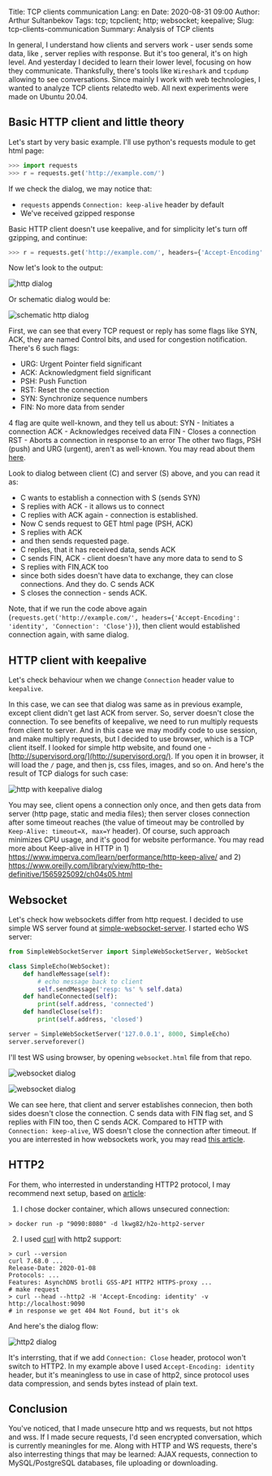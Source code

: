 Title: TCP clients communication
Lang: en
Date: 2020-08-31 09:00
Author: Arthur Sultanbekov
Tags: tcp; tcpclient; http; websocket; keepalive;
Slug: tcp-clients-communication
Summary: Analysis of TCP clients

In general, I understand how clients and servers work - user sends some data, like , server replies with response. But it's too general, it's on high level. And yesterday I decided to learn their lower level, focusing on how they communicate. Thanksfully, there's tools like `Wireshark` and `tcpdump` allowing to see conversations. Since mainly I work with web technologies, I wanted to analyze TCP clients relatedto web. All next experiments were made on Ubuntu 20.04.

## Basic HTTP client and little theory

Let's start by very basic example. I'll use python's requests module to get html page:
```python
>>> import requests
>>> r = requests.get('http://example.com/')
```

If we check the dialog, we may notice that:

* `requests` appends `Connection: keep-alive` header by default
* We've received gzipped response

Basic HTTP client doesn't use keepalive, and for simplicity let's turn off gzipping, and continue:

```python
>>> r = requests.get('http://example.com/', headers={'Accept-Encoding': 'identity', 'Connection': 'Close'})
```

Now let's look to the output:

![http dialog]({filename}/images/tcp-clients-communication/2020-08-29_15-12.png)

Or schematic dialog would be:

![schematic http dialog]({filename}/images/tcp-clients-communication/2020-08-29_16-26.png)

First, we can see that every TCP request or reply has some flags like SYN, ACK, they are named Control bits, and used for congestion notification. There's 6 such flags:

* URG: Urgent Pointer field significant
* ACK: Acknowledgment field significant
* PSH: Push Function
* RST: Reset the connection
* SYN: Synchronize sequence numbers
* FIN: No more data from sender

4 flag are quite well-known, and they tell us about:
SYN - Initiates a connection
ACK - Acknowledges received data
FIN - Closes a connection
RST - Aborts a connection in response to an error
The other two flags, PSH (push) and URG (urgent), aren't as well-known. You may read about them [here](https://packetlife.net/blog/2011/mar/2/tcp-flags-psh-and-urg/).

Look to dialog between client (C) and server (S) above, and you can read it as:
* C wants to establish a connection with S (sends SYN)
* S replies with ACK - it allows us to connect
* C replies with ACK again - connection is established.
* Now C sends request to GET html page (PSH, ACK)
* S replies with ACK
* and then sends requested page.
* C replies, that it has received data, sends ACK
* C sends FIN, ACK - client doesn't have any more data to send to S
* S replies with FIN,ACK too
* since both sides doesn't have data to exchange, they can close connections. And they do. C sends ACK
* S closes the connection - sends ACK.

Note, that if we run the code above again (`requests.get('http://example.com/', headers={'Accept-Encoding': 'identity', 'Connection': 'Close'})`), then client would established connection again, with same dialog.

## HTTP client with keepalive

Let's check behaviour when we change `Connection` header value to `keepalive`.

In this case, we can see that dialog was same as in previous example, except client didn't get last ACK from server. So, server doesn't close the connection. To see benefits of keepalive, we need to run multiply requests from client to server. And in this case we may modify code to use session, and make multiply requests, but I decided to use browser, which is a TCP client itself. I looked for simple http website, and found one - [http://supervisord.org/](http://supervisord.org/). If you open it in browser, it will load the `/` page, and then js, css files, images, and so on. And here's the result of TCP dialogs for such case:

![http with keepalive dialog]({filename}/images/tcp-clients-communication/2020-08-29_18-50.png)

You may see, client opens a connection only once, and then gets data from server (http page, static and media files); then server closes connection after some timeout reaches (the value of timeout may be controlled by `Keep-Alive: timeout=X, max=Y` header). Of course, such approach minimizes CPU usage, and it's good for website performance.
You may read more about Keep-alive in HTTP in 1) https://www.imperva.com/learn/performance/http-keep-alive/ and 2) https://www.oreilly.com/library/view/http-the-definitive/1565925092/ch04s05.html


## Websocket

Let's check how websockets differ from http request. I decided to use simple WS server found at [simple-websocket-server](https://github.com/dpallot/simple-websocket-server).
I started echo WS server:

```python
from SimpleWebSocketServer import SimpleWebSocketServer, WebSocket

class SimpleEcho(WebSocket):
    def handleMessage(self):
        # echo message back to client
        self.sendMessage('resp: %s' % self.data)
    def handleConnected(self):
        print(self.address, 'connected')
    def handleClose(self):
        print(self.address, 'closed')

server = SimpleWebSocketServer('127.0.0.1', 8000, SimpleEcho)
server.serveforever()
```

I'll test WS using browser, by opening `websocket.html` file from that repo.

![websocket dialog]({filename}/images/tcp-clients-communication/2020-08-29_19-49.png)

![websocket dialog]({filename}/images/tcp-clients-communication/2020-08-29_19-48.png)

We can see here, that client and server establishes connecion, then both sides doesn't close the connection. C sends data with FIN flag set, and S replies with FIN too, then C sends ACK. Compared to HTTP with `Connection: keep-alive`, WS doesn't close the connection after timeout. If you are interrested in how websockets work, you may read [this article](https://lucumr.pocoo.org/2012/9/24/websockets-101/).


## HTTP2
For them, who interrested in understanding HTTP2 protocol, I may recommend next setup, based on [article](https://blog.lgohlke.de/docker/h2o/2016/03/01/dockerized-h2o-webserver.html):
1. I chose docker container, which allows unsecured connection:
```
> docker run -p "9090:8080" -d lkwg82/h2o-http2-server
```

2. I used [curl](https://curl.haxx.se/docs/http2.html) with http2 support:
```
> curl --version
curl 7.68.0 ...
Release-Date: 2020-01-08
Protocols: ...
Features: AsynchDNS brotli GSS-API HTTP2 HTTPS-proxy ...
# make request
> curl --head --http2 -H 'Accept-Encoding: identity' -v http://localhost:9090
# in response we get 404 Not Found, but it's ok
```

And here's the dialog flow:

![http2 dialog]({filename}/images/tcp-clients-communication/2020-08-30_11-23.png)

It's interrsting, that if we add `Connection: Close` header, protocol won't switch to HTTP2. In my example above I used `Accept-Encoding: identity` header, but it's meaningless to use in case of http2, since protocol uses data compression, and sends bytes instead of plain text.

## Conclusion
You've noticed, that I made unsecure http and ws requests, but not https and wss. If I made secure requests, I'd seen encrypted conversation, which is currently meaningles for me. Along with HTTP and WS requests, there's also interresting things that may be learned: AJAX requests, connection to MySQL/PostgreSQL databases, file uploading or downloading.